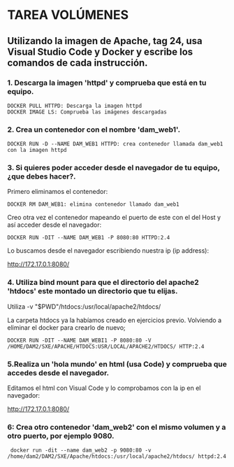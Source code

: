 # TAREA VOLÚMENES 

## Utilizando la imagen de Apache, tag 24, usa Visual Studio Code y Docker y escribe los comandos de cada instrucción.

### 1. Descarga la imagen 'httpd' y comprueba que está en tu equipo.

```
DOCKER PULL HTTPD: Descarga la imagen httpd
DOCKER IMAGE LS: Comprueba las imágenes descargadas
```

### 2. Crea un contenedor con el nombre 'dam_web1'.
```
DOCKER RUN -D --NAME DAM_WEB1 HTTPD: crea contenedor llamada dam_web1 con la imagen httpd
```
### 3. Si quieres poder acceder desde el navegador de tu equipo, ¿que debes hacer?.

Primero eliminamos el contenedor:
```
DOCKER RM DAM_WEB1: elimina contenedor llamado dam_web1
```
Creo otra vez el contenedor mapeando el puerto de este con el del Host y así acceder desde el navegador:
```
DOCKER RUN -DIT --NAME DAM_WEB1 -P 8080:80 HTTPD:2.4
```

Lo buscamos desde el navegador escribiendo nuestra ip (ip address):

http://172.17.0.1:8080/

### 4. Utiliza bind mount para que el directorio del apache2 'htdocs' este montado un directorio que tu elijas.

Utiliza -v "$PWD"/htdocs:/usr/local/apache2/htdocs/

La carpeta htdocs ya la habíamos creado en ejercicios previo. Volviendo a eliminar el docker para crearlo de nuevo;
```
DOCKER RUN -DIT --NAME DAM_WEBI1 -P 8080:80 -V /HOME/DAM2/SXE/APACHE/HTDOCS:USR/LOCAL/APACHE2/HTDOCS/ HTTP:2.4
```
### 5.Realiza un 'hola mundo' en html (usa Code) y comprueba que accedes desde el navegador.

Editamos el html con Visual Code y lo comprobamos con la ip en el navegador:

http://172.17.0.1:8080/

### 6: Crea otro contenedor 'dam_web2' con el mismo volumen y a otro puerto, por ejemplo 9080.
```
 docker run -dit --name dam_web2 -p 9080:80 -v /home/dam2/DAM2/SXE/Apache/htdocs:/usr/local/apache2/htdocs/ httpd:2.4
```



